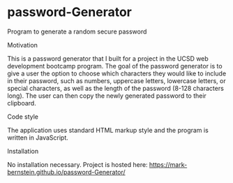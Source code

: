 # password-Generator
Program to generate a random secure password 

Motivation

This is a password generator that I built for a project in the UCSD web development bootcamp program. The goal of the password generator is to give a user the option to choose which characters they would like to include in their password, such as numbers, uppercase letters, lowercase letters, or special characters, as well as the length of the password (8-128 characters long). The user can then copy the newly generated password to their clipboard. 

Code style

The application uses standard HTML markup style and the program is written in JavaScript. 

Installation

No installation necessary. Project is hosted here: https://mark-bernstein.github.io/password-Generator/
